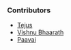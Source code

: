 ### Contributors
* [Tejus](https://github.com/TejusR)
* [Vishnu Bhaarath](https://github.com/VishnuBhaarath)
* [Paavai](https://github.com/Paavai13)
